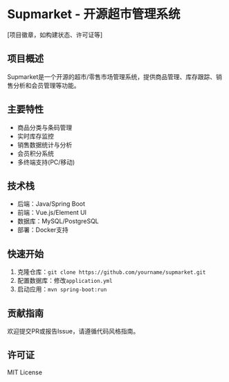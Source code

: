 # Supmarket - 开源超市管理系统

[项目徽章，如构建状态、许可证等]

## 项目概述
Supmarket是一个开源的超市/零售市场管理系统，提供商品管理、库存跟踪、销售分析和会员管理等功能。

## 主要特性
- 商品分类与条码管理
- 实时库存监控
- 销售数据统计与分析
- 会员积分系统
- 多终端支持(PC/移动)

## 技术栈
- 后端：Java/Spring Boot
- 前端：Vue.js/Element UI
- 数据库：MySQL/PostgreSQL
- 部署：Docker支持

## 快速开始
1. 克隆仓库：`git clone https://github.com/yourname/supmarket.git`
2. 配置数据库：修改`application.yml`
3. 启动应用：`mvn spring-boot:run`

## 贡献指南
欢迎提交PR或报告Issue，请遵循代码风格指南。

## 许可证
MIT License

